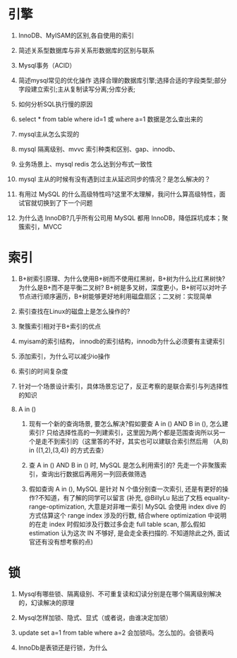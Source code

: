 # 引擎
1. InnoDB、MyISAM的区别,各自使用的索引

2. 简述关系型数据库与非关系形数据库的区别与联系

3. Mysql事务（ACID）

4. 简述mysql常见的优化操作
    选择合理的数据库引擎;选择合适的字段类型;部分字段建立索引;主从复制读写分离;分库分表;

5. 如何分析SQL执行慢的原因

6. select * from table  where id=1 或  where a=1 数据是怎么查出来的

7. mysql主从怎么实现的

8. mysql 隔离级别、mvvc  索引种类和区别、gap、innodb、

9. 业务场景上、mysql redis 怎么达到分布式一致性

10. mysql 主从的时候有没有遇到过主从延迟同步的情况？是怎么解决的？

11. 有用过 MySQL 的什么高级特性吗?这里不太理解，我问什么算高级特性，面试官就切换到了下一个问题

12. 为什么选 InnoDB?几乎所有公司用 MySQL 都用 InnoDB，降低踩坑成本；聚簇索引，MVCC



# 索引
1. B+树索引原理、为什么使用B+树而不使用红黑树，B+树为什么比红黑树快? 为什么是B+而不是平衡二叉树? 
    B+树是多叉树，深度更小，B+树可以对叶子节点进行顺序遍历，B+树能够更好地利用磁盘扇区；二叉树：实现简单


2. 索引查找在Linux的磁盘上是怎么操作的? 

3. 聚簇索引相对于B+索引的优点

4. myisam的索引结构， innodb的索引结构，innodb为什么必须要有主键索引

5. 添加索引，为什么可以减少io操作

6. 索引的时间复杂度

7. 针对一个场景设计索引，具体场景忘记了，反正考察的是联合索引与列选择性的知识

8. A in ()
    1. 现有一个新的查询场景, 要怎么解决?假如要查 A in () AND B in (), 怎么建索引?
    只给选择性高的一列建索引，这里因为两个都是范围查询所以另一个是走不到索引的（这里答的不好，其实也可以建联合索引然后用 （A,B) in ((1,2),(3,4)) 的方式去查）

    2. 查 A in () AND B in () 时, MySQL 是怎么利用索引的?
    先走一个非聚簇索引，查询出行数据后再用另一列回表做筛选
    
    3. 假如查询 A in (), MySQL 是针对 N 个值分别查一次索引, 还是有更好的操作?不知道，有了解的同学可以留言 (补充, @BillyLu 贴出了文档 equality-range-optimization, 大意是对非唯一索引 MySQL 会使用 index dive 的方式估算这个 range index 涉及的行数, 结合where optimization 中说明的在走 index 时假如涉及行数过多会走 full table scan, 那么假如 estimation 认为这次 IN 不够好, 是会走全表扫描的. 不知道除此之外, 面试官还有没有想考察的点)





# 锁
1. Mysql有哪些锁、隔离级别、不可重复读和幻读分别是在哪个隔离级别解决的，幻读解决的原理

2. Mysql怎样加锁、隐式、显式（或者说，由谁决定加锁）

3. update set a=1 from table where a=2 会加锁吗。怎么加的。会锁表吗

4. InnoDb是表锁还是行锁，为什么

    